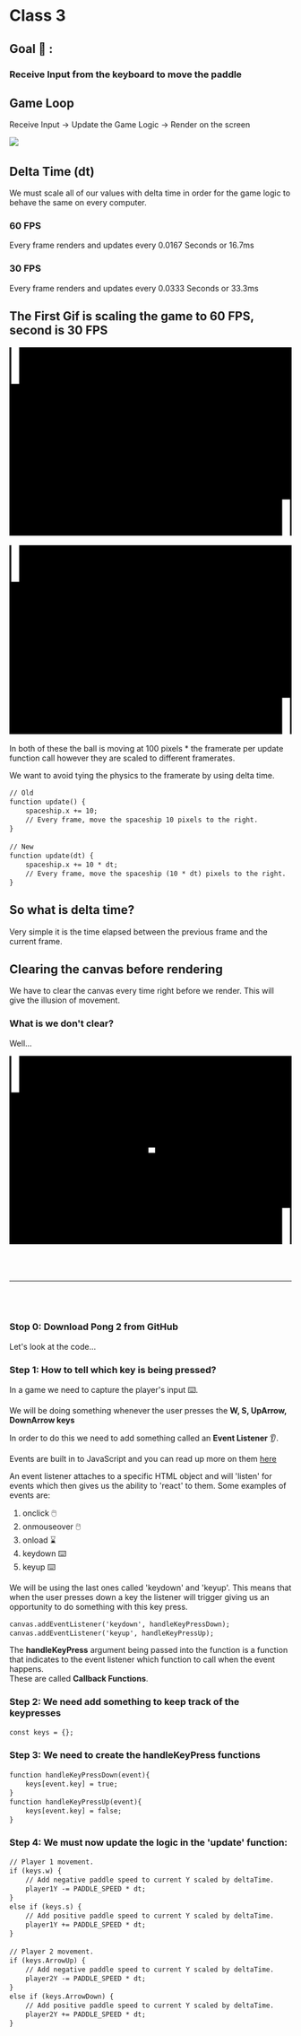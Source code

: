 # Class 3

## Goal 🥅 :
### Receive Input from the keyboard to move the paddle

## Game Loop
Receive Input -> Update the Game Logic -> Render on the screen

<img src=https://gameprogrammingpatterns.com/images/game-loop-simple.png>

## Delta Time (dt)
We must scale all of our values with delta time in order for the game logic to behave the same on every computer.

### 60 FPS
Every frame renders and updates every 0.0167 Seconds or 16.7ms


### 30 FPS
Every frame renders and updates every 0.0333 Seconds or 33.3ms

## The First Gif is scaling the game to 60 FPS, second is 30 FPS
![60fps](../Assets/60fps.gif)

![30fps](../Assets/30fps.gif)

In both of these the ball is moving at 100 pixels * the framerate per update  function call however they are scaled to different framerates.

We want to avoid tying the physics to the framerate by using delta time.

    // Old
    function update() {
        spaceship.x += 10; 
        // Every frame, move the spaceship 10 pixels to the right.
    }

    // New
    function update(dt) {
        spaceship.x += 10 * dt; 
        // Every frame, move the spaceship (10 * dt) pixels to the right.
    }

## So what is delta time?
Very simple it is the time elapsed between the previous frame and the current frame.

## Clearing the canvas before rendering
We have to clear the canvas every time right before we render. This will give the illusion of movement.

### What is we don't clear?
Well...
<br>

![NotClearing](../Assets/notClearRect.gif)



<br><br>

---


<br><br>

### Stop 0: Download Pong 2 from GitHub

Let's look at the code...

### Step 1: How to tell which key is being pressed?
In a game we need to capture the player's input ⌨️.

We will be doing something whenever the user presses the **W, S, UpArrow, DownArrow keys**

In order to do this we need to add something called an **Event Listener** 👂.

Events are built in to JavaScript and you can read up more on them [here](https://www.w3schools.com/js/js_events.asp)

An event listener attaches to a specific HTML object and will 'listen' for events which then gives us the ability to 'react' to them. Some examples of events are:

1. onclick 🖱️
2. onmouseover 🖱️
3. onload ⌛
4. keydown ⌨️
5. keyup ⌨️

We will be using the last ones called 'keydown' and 'keyup'. This means that when the user presses down a key the listener will trigger giving us an opportunity to do something with this key press.

    canvas.addEventListener('keydown', handleKeyPressDown);
    canvas.addEventListener('keyup', handleKeyPressUp);

The **handleKeyPress** argument being passed into the function is a function that indicates to the event listener which function to call when the event happens.
<br> These are called **Callback Functions**.

### Step 2: We need add something to keep track of the keypresses
    const keys = {};


### Step 3: We need to create the handleKeyPress functions
    function handleKeyPressDown(event){
        keys[event.key] = true;
    }
    function handleKeyPressUp(event){
        keys[event.key] = false;
    }

### Step 4: We must now update the logic in the 'update' function:
    // Player 1 movement.
	if (keys.w) {
		// Add negative paddle speed to current Y scaled by deltaTime.
		player1Y -= PADDLE_SPEED * dt;
	}
	else if (keys.s) {
		// Add positive paddle speed to current Y scaled by deltaTime.
		player1Y += PADDLE_SPEED * dt;
	}

	// Player 2 movement.
	if (keys.ArrowUp) {
		// Add negative paddle speed to current Y scaled by deltaTime.
		player2Y -= PADDLE_SPEED * dt;
	}
	else if (keys.ArrowDown) {
		// Add positive paddle speed to current Y scaled by deltaTime.
		player2Y += PADDLE_SPEED * dt;
	}
